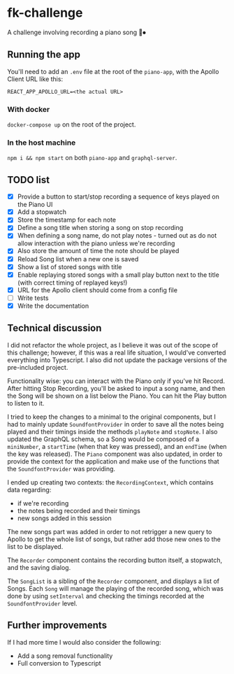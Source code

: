 # fk-challenge

A challenge involving recording a piano song 🎹⏺

## Running the app

You'll need to add an `.env` file at the root of the `piano-app`, with the Apollo Client URL like this:

`REACT_APP_APOLLO_URL=<the actual URL>`

### With docker

`docker-compose up` on the root of the project.

### In the host machine

`npm i && npm start` on both `piano-app` and `graphql-server`.

## TODO list

- [x] Provide a button to start/stop recording a sequence of keys played on the Piano UI
- [x] Add a stopwatch
- [x] Store the timestamp for each note
- [x] Define a song title when storing a song on stop recording
- [x] When defining a song name, do not play notes - turned out as do not allow interaction with the piano unless we're recording
- [x] Also store the amount of time the note should be played
- [x] Reload Song list when a new one is saved
- [x] Show a list of stored songs with title
- [x] Enable replaying stored songs with a small play button next to the title (with correct timing of replayed keys!)
- [x] URL for the Apollo client should come from a config file
- [ ] Write tests
- [x] Write the documentation

## Technical discussion

I did not refactor the whole project, as I believe it was out of the scope of this challenge; however, if this was a real life situation, I would've converted everything into Typescript.
I also did not update the package versions of the pre-included project.

Functionality wise: you can interact with the Piano only if you've hit Record. After hitting Stop Recording, you'll be asked to input a song name, and then the Song will be shown on a list below the Piano. You can hit the Play button to listen to it.

I tried to keep the changes to a minimal to the original components, but I had to mainly update `SoundfontProvider` in order to save all the notes being played and their timings inside the methods `playNote` and `stopNote`. I also updated the GraphQL schema, so a Song would be composed of a `miniNumber`, a `startTime` (when that key was pressed), and an `endTime` (when the key was released).
The `Piano` component was also updated, in order to provide the context for the application and make use of the functions that the `SoundfontProvider` was providing.

I ended up creating two contexts: the `RecordingContext`, which contains data regarding:

- if we're recording
- the notes being recorded and their timings
- new songs added in this session

The new songs part was added in order to not retrigger a new query to Apollo to get the whole list of songs, but rather add those new ones to the list to be displayed.

The `Recorder` component contains the recording button itself, a stopwatch, and the saving dialog.

The `SongList` is a sibling of the `Recorder` component, and displays a list of Songs. Each `Song` will manage the playing of the recorded song, which was done by using `setInterval` and checking the timings recorded at the `SoundfontProvider` level.

## Further improvements

If I had more time I would also consider the following:

- Add a song removal functionality
- Full conversion to Typescript
